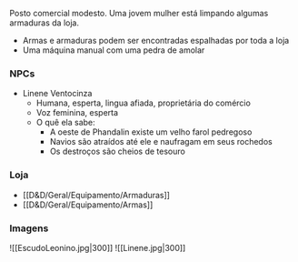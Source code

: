 Posto comercial modesto. Uma jovem mulher está limpando algumas armaduras da loja.

- Armas e armaduras podem ser encontradas espalhadas por toda a loja
- Uma máquina manual com uma pedra de amolar

### NPCs
- Linene Ventocinza
	- Humana, esperta, lingua afiada, proprietária do comércio
	- Voz feminina, esperta
	- O quê ela sabe:
		- A oeste de Phandalin existe um velho farol pedregoso
		- Navios são atraídos até ele e naufragam em seus rochedos
		- Os destroços são cheios de tesouro

### Loja
- [[D&D/Geral/Equipamento/Armaduras]]
- [[D&D/Geral/Equipamento/Armas]]

### Imagens

![[EscudoLeonino.jpg|300]]
![[Linene.jpg|300]]